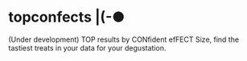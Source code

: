 # topconfects |(-●
(Under development) TOP results by CONfident efFECT Size, find the tastiest treats in your data for your degustation.



